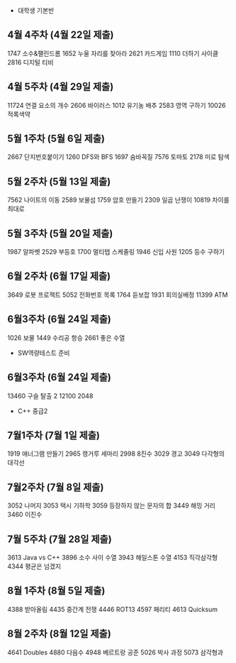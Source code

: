 - 대학생 기본반

## 4월 4주차 (4월 22일 제출)
1747 소수&팰린드롬
1652 누울 자리를 찾아라
2621 카드게임
1110 더하기 사이클
2816 디지털 티비

## 4월 5주차 (4월 29일 제출)
11724 연결 요소의 개수
2606 바이러스
1012 유기농 배추
2583 영역 구하기
10026 적록색약

## 5월 1주차 (5월 6일 제출)
2667 단지번호붙이기
1260 DFS와 BFS
1697 숨바꼭질
7576 토마토
2178 미로 탐색

## 5월 2주차 (5월 13일 제출)
7562 나이트의 이동
2589 보물섬
1759 암호 만들기
2309 일곱 난쟁이
10819 차이를 최대로

## 5월 3주차 (5월 20일 제출)
1987 알파벳
2529 부등호
1700 멀티탭 스케줄링
1946 신입 사원
1205 등수 구하기

## 6월 2주차 (6월 17일 제출)
3649 로봇 프로젝트
5052 전화번호 목록
1764 듣보잡
1931 회의실배정
11399 ATM

## 6월3주차 (6월 24일 제출)
1026 보물
1449 수리공 항승
2661 좋은 수열

- SW역량테스트 준비

## 6월3주차 (6월 24일 제출)
13460 구슬 탈출 2
12100 2048

- C++ 중급2

## 7월1주차 (7월 1일 제출)
1919 애너그램 만들기
2965 캥거루 세마리
2998 8진수
3029 경고
3049 다각형의 대각선

## 7월2주차 (7월 8일 제출)
3052 나머지
3053 택시 기하학
3059 등장하지 않는 문자의 합
3449 해밍 거리
3460 이진수

## 7월 5주차 (7월 28일 제출)
3613 Java vs C++
3896 소수 사이 수열
3943 해일스톤 수열
4153 직각삼각형
4344 평균은 넘겠지

## 8월 1주차 (8월 5일 제출)
4388 받아올림
4435 중간계 전쟁
4446 ROT13
4597 패리티
4613 Quicksum

## 8월 2주차 (8월 12일 제출)
4641 Doubles
4880 다음수
4948 베르트랑 공준
5026 박사 과정
5073 삼각형과 
